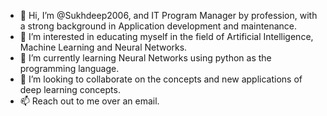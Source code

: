 - 👋 Hi, I’m @Sukhdeep2006, and IT Program Manager by profession, with a strong background in Application development and maintenance.
- 👀 I’m interested in educating myself in the field of Artificial Intelligence, Machine Learning and Neural Networks.
- 🌱 I’m currently learning Neural Networks using python as the programming language.
- 💞️ I’m looking to collaborate on the concepts and new applications of deep learning concepts.
- 📫 Reach out to me over an email.

<!---
Sukhdeep2006/Sukhdeep2006 is a ✨ special ✨ repository because its `README.md` (this file) appears on your GitHub profile.
You can click the Preview link to take a look at your changes.
--->
